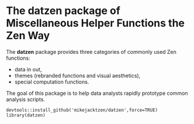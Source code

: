 # The **datzen** package of Miscellaneous Helper Functions the Zen Way

The **datzen** package provides three categories of commonly used Zen functions:

* data in out, 
* themes (rebranded functions and visual aesthetics), 
* special computation functions.

The goal of this package is to help data analysts rapidly prototype common analysis scripts.

```
devtools::install_github('mikejacktzen/datzen',force=TRUE)  
library(datzen)
```
